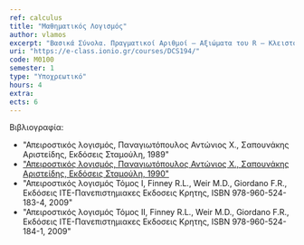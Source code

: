 ```yaml
---
ref: calculus
title: "Μαθηματικός Λογισμός"
author: vlamos
excerpt: "Βασικά Σύνολα. Πραγματικοί Αριθμοί – Αξιώματα του R – Κλειστότητα του R. Μιγαδικοί Αριθμοί. Ευκλείδειοι χώροι. Ακολουθίες. Μονοτονία – Φράγματα, Υπακολουθίες, Σύγκλιση. Αριθμητικές Σειρές. Κριτήρια Σύγκλισης, Απόλυτη και Σχετική Σύγκλιση, Τηλεσκοπικές Σειρές. Συναρτήσεις μιας μεταβλητής. Πράξεις, Όριο και Συνέχεια, Παράγωγος, Βασικά Θεωρήματα Διαφορικού Λογισμού, Ακρότατα – Κυρτότητα, Θεώρημα Taylor, Σειρές Taylor – Δυναμοσειρές, Αόριστο Ολοκλήρωμα, Ορισμένο Ολοκλήρωμα, Γενικευμένα Ολοκληρώματα, Συναρτήσεις Βήτα και Γάμμα, Εφαρμογές Ολοκληρωμάτων, Διαφορικές εξισώσεις. Συναρτήσεις πολλών μεταβλητών, Είδη συναρτήσεων, Όριο και Συνέχεια, Κατευθυνόμενη – Μερική Παράγωγος, Ακρότατα – Δεσμευμένα Ακρότατα. Ολοκλήρωση, Διπλή ολοκλήρωση, Πολλαπλή ολοκλήρωση, Αλλαγή Μεταβλητών, Εφαρμογές πολλαπλής ολοκλήρωσης, Θεωρία Fourier, FFT."
uri: "https://e-class.ionio.gr/courses/DCS194/"
code: ΜΘ100
semester: 1
type: "Υποχρεωτικό"
hours: 4
extra: 
ects: 6
---
```



Βιβλιογραφία: 
  - "Απειροστικός λογισμός, Παναγιωτόπουλος Αντώνιος Χ., Σαπουνάκης Αριστείδης, Εκδόσεις Σταμούλη, 1989"
  - ["Απειροστικός λογισμός, Παναγιωτόπουλος Αντώνιος Χ., Σαπουνάκης Αριστείδης, Εκδόσεις Σταμούλη, 1990"](https://service.eudoxus.gr/search/#a/id:23071/0)
  - "Απειροστικός λογισμός Τόμος Ι, Finney R.L., Weir M.D., Giordano F.R., Εκδόσεις ITE-Πανεπιστημιακες Εκδοσεις Κρητης, ISBN 978-960-524-183-4, 2009"
  - "Απειροστικός λογισμός Τόμος ΙI, Finney R.L., Weir M.D., Giordano F.R., Εκδόσεις ITE-Πανεπιστημιακες Εκδοσεις Κρητης, ISBN 978-960-524-184-1, 2009"
  
  

